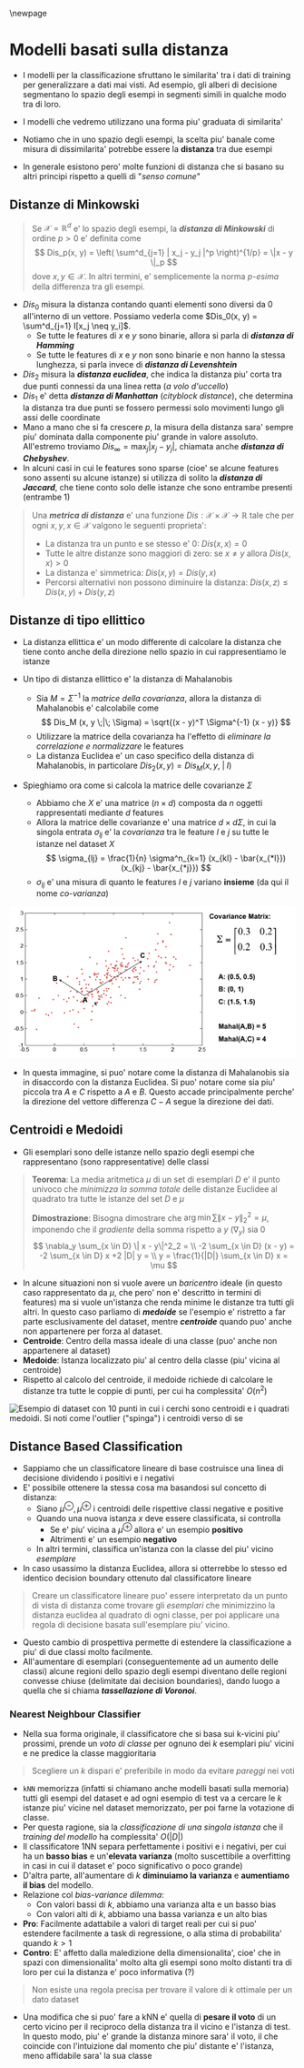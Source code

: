 \newpage
# Modelli basati sulla distanza
* I modelli per la classificazione sfruttano le similarita' tra i dati di
  training per generalizzare a dati mai visti. Ad esempio, gli alberi di
  decisione segmentano lo spazio degli esempi in segmenti simili in qualche modo
  tra di loro.
* I modelli che vedremo utilizzano una forma piu' graduata di similarita'

* Notiamo che in uno spazio degli esempi, la scelta piu' banale come misura di
  dissimilarita' potrebbe essere la **distanza** tra due esempi
* In generale esistono pero' molte funzioni di distanza che si basano su altri
  principi rispetto a quelli di "*senso comune*"

## Distanze di Minkowski
> Se $\mathscr{X} = \mathbb{R}^d$ e' lo spazio degli esempi, la ***distanza di
  Minkowski*** di ordine $p > 0$ e' definita come
  $$
  Dis_p(x, y) = \left(  \sum^d_{j=1} | x_j - y_j |^p \right)^{1/p} = \|x - y \|_p
  $$
  dove $x, y \in \mathscr{X}$. In altri termini, e' semplicemente la norma
  *p-esima* della differenza tra gli esempi.

* $Dis_0$ misura la distanza contando quanti elementi sono diversi da 0
  all'interno di un vettore. Possiamo vederla come $Dis_0(x, y) = \sum^d_{j=1}
  I[x_j \neq y_i]$.
    * Se tutte le features di $x$ e $y$ sono binarie, allora si parla di
      ***distanza di Hamming***
    * Se tutte le features di $x$ e $y$ non sono binarie e non hanno la stessa
      lunghezza, si parla invece di ***distanza di Levenshtein***
* $Dis_2$ misura la ***distanza euclidea***, che indica la distanza piu' corta tra due
  punti connessi da una linea retta (*a volo d'uccello*)
* $Dis_1$ e' detta ***distanza di Manhattan*** (*cityblock distance*), che
  determina la distanza tra due punti se fossero permessi solo movimenti lungo
  gli assi delle coordinate
* Mano a mano che si fa crescere $p$, la misura della distanza sara' sempre piu'
  dominata dalla componente piu' grande in valore assoluto. All'estremo troviamo
  $Dis_{\infty} = \max_j |x_j - y_j|$, chiamata anche ***distanza di
  Chebyshev***.
* In alcuni casi in cui le features sono sparse (cioe' se alcune features sono
  assenti su alcune istanze) si utilizza di solito la ***distanza di Jaccard***,
  che tiene conto solo delle istanze che sono entrambe presenti (entrambe 1)

> Una ***metrica di distanza*** e' una funzione $Dis: \mathscr{X} \times
> \mathscr{X} \rightarrow \mathbb{R}$ tale che per ogni $x, y, x \in \mathscr{X}$
> valgono le seguenti proprieta':
>
>    * La distanza tra un punto e se stesso e' 0: $Dis(x, x) = 0$
>    * Tutte le altre distanze sono maggiori di zero: se $x \neq y$ allora
>      $Dis(x, x) > 0$
>    * La distanza e' simmetrica: $Dis(x, y) = Dis(y, x)$
>    * Percorsi alternativi non possono diminuire la distanza: $Dis(x, z) \leq
>      Dis(x, y) + Dis(y, z)$

## Distanze di tipo ellittico
* La distanza ellittica e' un modo differente di calcolare la distanza che tiene
  conto anche della direzione nello spazio in cui rappresentiamo le istanze
* Un tipo di distanza ellittico e' la distanza di Mahalanobis
    * Sia $M = \Sigma^{-1}$ la *matrice della covarianza*, allora la distanza di
      Mahalanobis e' calcolabile come
      $$
      Dis_M (x, y \;|\; \Sigma) = \sqrt{(x - y)^T \Sigma^{-1} (x - y)}
      $$
    * Utilizzare la matrice della covarianza ha l'effetto di *eliminare la
      correlazione e normalizzare* le features
    * La distanza Euclidea e' un caso specifico della distanza di Mahalanobis,
      in particolare $Dis_2(x, y) = Dis_M(x, y, \;|\; I)$

* Spieghiamo ora come si calcola la matrice delle covarianze $\Sigma$
    * Abbiamo che $X$ e' una matrice ($n \times d$) composta da $n$ oggetti
      rappresentati mediante $d$ features
    * Allora la matrice delle covarianze e' una matrice $d \times d \Sigma$, in
      cui la singola entrata $\sigma_{lj}$ e' la *covarianza* tra le feature $l$
      e $j$ su tutte le istanze nel dataset $X$
      $$
      \sigma_{lj} = \frac{1}{n} \sigma^n_{k=1} (x_{kl} - \bar{x_{*l}})(x_{kj} - \bar{x_{*j}})
      $$
    * $\sigma_{lj}$ e' una misura di quanto le features $l$ e $j$ variano
      **insieme** (da qui il nome *co-varianza*)

![Effetto della distanza di Mahalanobis](img/mahalanobis_distance.png)

* In questa immagine, si puo' notare come la distanza di Mahalanobis sia in
  disaccordo con la distanza Euclidea. Si puo' notare come sia piu' piccola tra
  $A$ e $C$ rispetto a $A$ e $B$. Questo accade principalmente perche' la
  direzione del vettore differenza $C - A$ segue la direzione dei dati.

## Centroidi e Medoidi
* Gli esemplari sono delle istanze nello spazio degli esempi che rappresentano
  (sono rappresentative) delle classi

> **Teorema**: La media aritmetica $\mu$ di un set di esemplari $D$ e' il punto
> univoco che *minimizza la somma totale* delle distanze Euclidee al quadrato
> tra tutte le istanze del set $D$ e $\mu$
>
> **Dimostrazione**: Bisogna dimostrare che $\arg \min \sum \|x-y\|^2_2 = \mu$,
> imponendo che il *gradiente* della somma rispetto a $y$ ($\nabla_y$) sia 0
> $$
  \nabla_y \sum_{x \in D} \| x - y\|^2_2 = \\
  -2 \sum_{x \in D} (x - y) =
  -2 \sum_{x \in D} x +2 |D| y = \\
  y = \frac{1}{|D|} \sum_{x \in D} x = \mu
> $$

* In alcune situazioni non si vuole avere un *baricentro* ideale (in questo caso
  rappresentato da $\mu$, che pero' non e' descritto in termini di features) ma
  si vuole un'istanza che renda minime le distanze tra tutti gli altri. In
  questo caso parliamo di ***medoide*** se l'esempio e' ristretto a far parte
  esclusivamente del dataset, mentre ***centroide*** quando puo' anche non
  appartenere per forza al dataset.
* **Centroide**: Centro della massa ideale di una classe (puo' anche non
  appartenere al dataset)
* **Medoide**: Istanza localizzato piu' al centro della classe (piu' vicina al
  centroide)
* Rispetto al calcolo del centroide, il medoide richiede di calcolare le
  distanze tra tutte le coppie di punti, per cui ha complessita' $O(n^2)$

![Esempio di dataset con 10 punti in cui i cerchi sono centroidi e i quadrati
medoidi. Si noti come l'outlier ("*spinga*") i centroidi verso di
se](img/centroids_medoids.png)

## Distance Based Classification
* Sappiamo che un classificatore lineare di base costruisce una linea di
  decisione dividendo i positivi e i negativi
* E' possibile ottenere la stessa cosa ma basandosi sul concetto di distanza:
    * Siano $\mu^{\ominus}, \mu^{\oplus}$ i centroidi delle rispettive classi
      negative e positive
    * Quando una nuova istanza $x$ deve essere classificata, si controlla
        - Se e' piu' vicina a $\mu^{\oplus}$ allora e' un esempio **positivo**
        - Altrimenti e' un esempio **negativo**
    * In altri termini, classifica un'istanza con la classe del piu' vicino
      *esemplare*
* In caso usassimo la distanza Euclidea, allora si otterrebbe lo stesso ed
  identico decision boundary ottenuto dal classificatore lineare

> Creare un classificatore lineare puo' essere interpretato da un punto di vista
di distanza come trovare gli *esemplari* che minimizzino la distanza euclidea al
quadrato di ogni classe, per poi applicare una regola di decisione basata
sull'esemplare piu' vicino.

* Questo cambio di prospettiva permette di estendere la classificazione a piu'
  di due classi molto facilmente.
* All'aumentare di esemplari (conseguentemente ad un aumento delle classi)
  alcune regioni dello spazio degli esempi diventano delle regioni convesse
  chiuse (delimitate dai decision boundaries), dando luogo a quella che si
  chiama ***tassellazione di Voronoi***.

### Nearest Neighbour Classifier
* Nella sua forma originale, il classificatore che si basa sui k-vicini piu'
  prossimi, prende un *voto di classe* per ognuno dei $k$ esemplari piu' vicini
  e ne predice la classe maggioritaria

> Scegliere un $k$ dispari e' preferibile in modo da evitare *pareggi* nei voti

* `kNN` memorizza (infatti si chiamano anche modelli basati sulla memoria) tutti
  gli esempi del dataset e ad ogni esempio di test va a cercare le $k$ istanze
  piu' vicine nel dataset memorizzato, per poi farne la votazione di classe.
* Per questa ragione, sia la *classificazione di una singola istanza* che il
  *training del modello* ha complessita' $O(|D|)$
* Il classificatore 1NN separa perfettamente i positivi e i negativi, per cui ha
  un **basso bias** e un'**elevata varianza** (molto suscettibile a overfitting
  in casi in cui il dataset e' poco significativo o poco grande)
* D'altra parte, all'aumentare di $k$ **diminuiamo la varianza** e **aumentiamo
  il bias** del modello.
* Relazione col *bias-variance dilemma*:
    * Con valori bassi di $k$, abbiamo una varianza alta e un basso bias
    * Con valori alti di $k$, abbiamo una bassa varianza e un alto bias
* **Pro**: Facilmente adattabile a valori di target reali per cui si puo'
  estendere facilmente a task di regressione, o alla stima di probabilita'
  quando $k > 1$
* **Contro**: E' affetto dalla maledizione della dimensionalita', cioe' che in
  spazi con dimensionalita' molto alta gli esempi sono molto distanti tra di
  loro per cui la distanza e' poco informativa (?)

> Non esiste una regola precisa per trovare il valore di $k$ ottimale per un
dato dataset

* Una modifica che si puo' fare a kNN e' quella di **pesare il voto** di un
  certo vicino per il reciproco della distanza tra il vicino e l'istanza di
  test. In questo modo, piu' e' grande la distanza minore sara' il voto, il che
  coincide con l'intuizione dal momento che piu' distante e' l'istanza, meno
  affidabile sara' la sua classe


